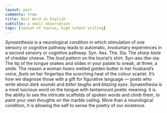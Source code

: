 ```yaml
---
layout: post
comments: true
title: Best Word in English
subtitle: a small observation
tags: [season of taurus, high school writing] 
---
```


*Synaesthesia* is a neurological condition in which stimulation of one sensory or cognitive
pathway leads to automatic, involuntary experiences in a second sensory or cognitive pathway.
Syn. Aes. The. Sia. The *sharp taste* of cheddar cheese. The *loud pattern* on the tourist’s shirt.
Syn-aes-the-sia: The tip of the tongue snakes and slides in your palate to sneak, at three, a smile.
The reason a woman *hears* melted golden butter in her husband’s voice, *feels* on her fingertips
the scorching heat of the colour scarlet. It’s how we diagnose those with a gift for figurative
language — poets who write about *dark sounds* and *bitter laughs* and *blazing eyes*. Synaesthesia
is a most luscious word on the tongue with tantamount poetic meaning: it is the ability to see the
intricate scaffolds of spoken words and climb them, to paint your own thoughts on the marble
ceiling. More than a neurological condition, it is allowing the self to sense the poetry of
our existence.
